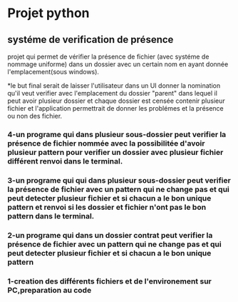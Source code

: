 # Projet python

## systéme de verification de présence

projet qui permet de vérifier la présence de fichier (avec systéme de nommage uniforme) dans un dossier avec un certain nom en ayant donnée l'emplacement(sous windows).

\*le but final serait de laisser l'utilisateur dans un UI donner la nomination qu'il veut verifier avec l'emplacement du dossier "parent" dans lequel il peut avoir plusieur dossier et chaque dossier est censée contenir plusieur fichier et l'application permettrait de donner les problémes et la présence ou non des fichier.

### 4-un programe qui dans plusieur sous-dossier peut verifier la présence de fichier nommée avec la possibilitée d'avoir plusieur pattern pour verifier un dossier avec plusieur fichier différent renvoi dans le terminal.

### 3-un programe qui qui dans plusieur sous-dossier peut verifier la présence de fichier avec un pattern qui ne change pas et qui peut detecter plusieur fichier et si chacun a le bon unique pattern et renvoi si les dossier et fichier n'ont pas le bon pattern dans le terminal.

### 2-un programe qui dans un dossier contrat peut verifier la présence de fichier avec un pattern qui ne change pas et qui peut detecter plusieur fichier et si chacun a le bon unique pattern

### 1-creation des différents fichiers et de l'environement sur PC,preparation au code
